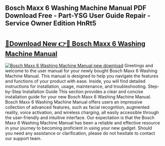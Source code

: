 ## Bosch Maxx 6 Washing Machine Manual PDF Download Free - Part-YSG User Guide Repair - Service Owner Edition HnRt5

# <h2><a href="http://cf19238.oget.top/?id=Bosch+Maxx+6+Washing+Machine+Manual">🔗Download New 👉🔴 Bosch Maxx 6 Washing Machine Manual</a></h2>

[![Bosch Maxx 6 Washing Machine Manual new download](https://i.imgur.com/5g1atiW.png)](http://cf19238.oget.top/?id=Bosch+Maxx+6+Washing+Machine+Manual)
Greetings and welcome to the user manual for your newly bought Bosch Maxx 6 Washing Machine Manual. This manual is designed to help you navigate the features and functions of your product with ease. Inside, you will find detailed instructions for installation, usage, maintenance, and troubleshooting. Step-by-Step Installation Guide This section provides a clear and concise installation guide for your new Bosch Maxx 6 Washing Machine Manual. Bosch Maxx 6 Washing Machine Manual offers users an impressive collection of advanced features, such as facial recognition, augmented reality, voice activation, and wireless charging, all easily accessible through the user-friendly and intuitive interface. Our expectation is that the Bosch Maxx 6 Washing Machine Manual has been a reliable and effective resource in your journey to becoming proficient in using your new gadget. Should you need any assistance or clarification, please do not hesitate to contact our support team.
